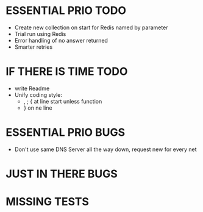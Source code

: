 ESSENTIAL PRIO TODO
===================
* Create new collection on start for Redis named by parameter
* Trial run using Redis
* Error handling of no answer returned
* Smarter retries

IF THERE IS TIME TODO
=====================
* write Readme
* Unify coding style: 
  * , ; { at line start unless function
  * } on ne line

ESSENTIAL PRIO BUGS
===================
* Don't use same DNS Server all the way down, request new for every net

JUST IN THERE BUGS
==================

MISSING TESTS
=============
